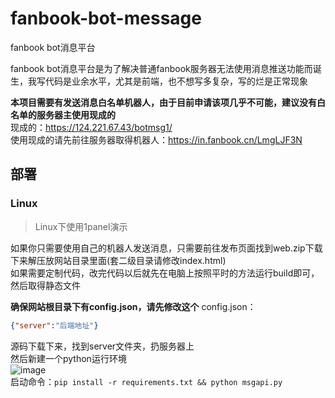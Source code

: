 # fanbook-bot-message  
fanbook bot消息平台  

fanbook bot消息平台是为了解决普通fanbook服务器无法使用消息推送功能而诞生，我写代码是业余水平，尤其是前端，也不想写多复杂，写的烂是正常现象  

**本项目需要有发送消息白名单机器人，由于目前申请该项几乎不可能，建议没有白名单的服务器主使用现成的**  
现成的：https://124.221.67.43/botmsg1/  
使用现成的请先前往服务器取得机器人：https://in.fanbook.cn/LmgLJF3N  

## 部署  
### Linux

> Linux下使用1panel演示  

如果你只需要使用自己的机器人发送消息，只需要前往发布页面找到web.zip下载下来解压放网站目录里面(套二级目录请修改index.html)  
如果需要定制代码，改完代码以后就先在电脑上按照平时的方法运行build即可，然后取得静态文件  

**确保网站根目录下有config.json，请先修改这个**
config.json：
```json
{"server":"后端地址"}
```  

源码下载下来，找到server文件夹，扔服务器上  
然后新建一个python运行环境  
![image](https://github.com/user-attachments/assets/2164f41e-93b4-445a-b562-c3c640bf17ec)  
启动命令：`pip install -r requirements.txt && python msgapi.py`  
